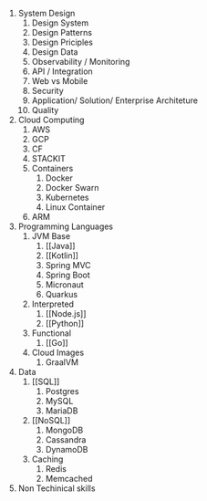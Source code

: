 1.  System Design
	1. Design System
	2. Design Patterns
	3. Design Priciples
	4. Design Data
	5. Observability / Monitoring
	6. API / Integration
	7. Web vs Mobile
	8. Security
	9. Application/ Solution/ Enterprise Architeture
	10. Quality
2.  Cloud Computing
	1. AWS
	2. GCP
	3. CF
	4. STACKIT
	5. Containers
		1. Docker
		2. Docker Swarn
		3. Kubernetes
		4. Linux Container
	6. ARM
3.  Programming Languages
	1. JVM Base
		1. [[Java]]
		2. [[Kotlin]]
		3. Spring MVC
		4. Spring Boot
		5. Micronaut
		6. Quarkus
	2. Interpreted
		1. [[Node.js]]
		2. [[Python]]
	3. Functional
		1. [[Go]]
	4. Cloud Images
		1. GraalVM
4.  Data
	1. [[SQL]]
		1. Postgres
		3. MySQL
		4. MariaDB
	3. [[NoSQL]]
		1. MongoDB
		2. Cassandra
		3. DynamoDB
	4. Caching
		1. Redis
		2. Memcached
5.  Non Techinical skills


